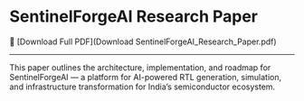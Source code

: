 # SentinelForgeAI Research Paper

📄 [Download Full PDF](Download SentinelForgeAI_Research_Paper.pdf)

---

This paper outlines the architecture, implementation, and roadmap for SentinelForgeAI — a platform for AI-powered RTL generation, simulation, and infrastructure transformation for India’s semiconductor ecosystem.

